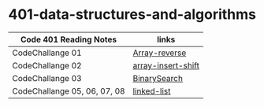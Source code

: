 # 401-data-structures-and-algorithms


| Code 401 Reading Notes  |      links              |
| -------------  | ---------------------------------|
|   CodeChallange 01  |[Array-reverse](https://github.com/AbeerAl-Rafati/401-data-structures-and-algorithms/blob/main/Array-reverse/Readme.md)     |
CodeChallange 02  |[array-insert-shift](https://github.com/AbeerAl-Rafati/401-data-structures-and-algorithms/blob/main/array-insert-shift/Readme.md)     |
CodeChallange 03  |[BinarySearch ](https://github.com/AbeerAl-Rafati/401-data-structures-and-algorithms/blob/main/BinarySearch/Readme.md)     
|CodeChallange 05, 06, 07, 08  |[linked-list](https://github.com/AbeerAl-Rafati/401-data-structures-and-algorithms/blob/main/linked-list/Readme.md)  